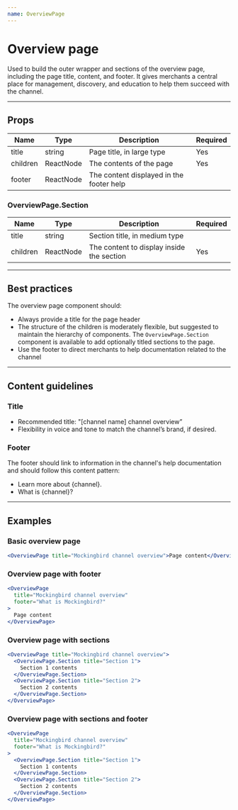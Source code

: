 ```yaml
---
name: OverviewPage
---
```


# Overview page

Used to build the outer wrapper and sections of the overview page, including the page title, content, and footer. It gives merchants a central place for management, discovery, and education to help them succeed with the channel.

---

## Props

| Name     | Type      | Description                              | Required |
| -------- | --------- | ---------------------------------------- | -------- |
| title    | string    | Page title, in large type                | Yes      |
| children | ReactNode | The contents of the page                 | Yes      |
| footer   | ReactNode | The content displayed in the footer help |          |

### OverviewPage.Section

| Name     | Type      | Description                               | Required |
| -------- | --------- | ----------------------------------------- | -------- |
| title    | string    | Section title, in medium type             |          |
| children | ReactNode | The content to display inside the section | Yes      |

---

## Best practices

The overview page component should:

- Always provide a title for the page header
- The structure of the children is moderately flexible, but suggested to maintain the hierarchy of components. The `OverviewPage.Section` component is available to add optionally titled sections to the page.
- Use the footer to direct merchants to help documentation related to the channel

---

## Content guidelines

### Title

- Recommended title: "[channel name] channel overview”
- Flexibility in voice and tone to match the channel’s brand, if desired.

### Footer

The footer should link to information in the channel's help documentation and should follow this content pattern:

- Learn more about {channel}.
- What is {channel}?

---

## Examples

### Basic overview page

```jsx
<OverviewPage title="Mockingbird channel overview">Page content</OverviewPage>
```

### Overview page with footer

```jsx
<OverviewPage
  title="Mockingbird channel overview"
  footer="What is Mockingbird?"
>
  Page content
</OverviewPage>
```

### Overview page with sections

```jsx
<OverviewPage title="Mockingbird channel overview">
  <OverviewPage.Section title="Section 1">
    Section 1 contents
  </OverviewPage.Section>
  <OverviewPage.Section title="Section 2">
    Section 2 contents
  </OverviewPage.Section>
</OverviewPage>
```

### Overview page with sections and footer

```jsx
<OverviewPage
  title="Mockingbird channel overview"
  footer="What is Mockingbird?"
>
  <OverviewPage.Section title="Section 1">
    Section 1 contents
  </OverviewPage.Section>
  <OverviewPage.Section title="Section 2">
    Section 2 contents
  </OverviewPage.Section>
</OverviewPage>
```
